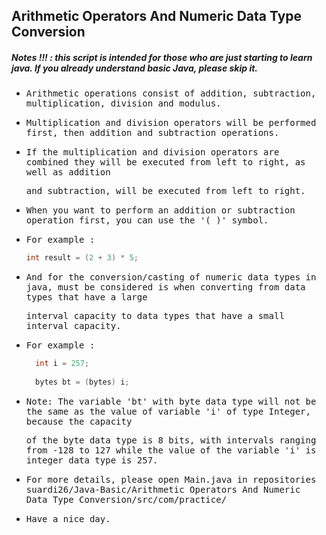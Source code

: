 ## Arithmetic Operators And Numeric Data Type Conversion
##### Notes !!! : this script is intended for those who are just starting to learn java. If you already understand basic Java, please skip it.

- <samp>Arithmetic operations consist of addition, subtraction, multiplication, division and modulus.</samp>

- <samp>Multiplication and division operators will be performed first, then addition and subtraction operations.</samp>

- <samp>If the multiplication and division operators are combined they will be executed from left to right, as well as addition </samp>
  
  <samp>and subtraction, will be executed from left to right.</samp>

- <samp>When you want to perform an addition or subtraction operation first, you can use the '( )' symbol.</samp> 
  
- <samp>For example : </samp>
   <samp>
  ```java
  int result = (2 + 3) * 5;
  ```
  </samp>
- <samp>And for the conversion/casting of numeric data types in java, must be considered is when converting from data types that have a large </samp>
    
  <samp>interval capacity to data types that have a small interval capacity.</samp>

- <samp>For example : </samp>
  <samp>
  ```java
    int i = 257;
               
    bytes bt = (bytes) i;
  
  ```  
  </samp>
- <samp>Note: The variable 'bt' with byte data type will not be the same as the value of variable 'i' of type Integer, because the capacity </samp>

  <samp>of the byte data type is 8 bits, with intervals ranging from -128 to 127 while the value of the variable 'i' is integer data type is 257.</samp>

- <samp>For more details, please open Main.java in repositories suardi26/Java-Basic/Arithmetic Operators And Numeric Data Type Conversion/src/com/practice/<samp>

- <samp>Have a nice day.</samp>
